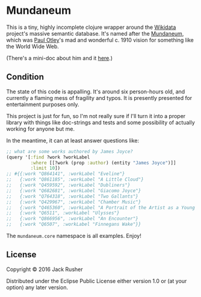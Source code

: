 # Mundaneum

This is a tiny, highly incomplete clojure wrapper around
the [Wikidata](https://www.wikidata.org/wiki/Wikidata:Main_Page)
project's massive semantic database. It's named after
the [Mundaneum](https://en.wikipedia.org/wiki/Mundaneum), which
was [Paul Otley](https://en.wikipedia.org/wiki/Paul_Otlet)'s mad and
wonderful c. 1910 vision for something like the World Wide Web.

(There's a mini-doc about him and it
[here](https://www.youtube.com/watch?v=hSyfZkVgasI).)

## Condition

The state of this code is appalling. It's around six person-hours old,
and currently a flaming mess of fragility and typos. It is presently
presented for entertainment purposes only.

This project is just for fun, so I'm not really sure if I'll turn it
into a proper library with things like doc-strings and tests and some
possibility of actually working for anyone but me.

In the meantime, it can at least answer questions like:

``` clojure
;; what are some works authored by James Joyce?
(query '[:find ?work ?workLabel
         :where [[?work (prop :author) (entity "James Joyce")]]
         :limit 10])
;; #{{:work "Q864141", :workLabel "Eveline"}
;;   {:work "Q861185", :workLabel "A Little Cloud"}
;;   {:work "Q459592", :workLabel "Dubliners"}
;;   {:work "Q682681", :workLabel "Giacomo Joyce"}
;;   {:work "Q764318", :workLabel "Two Gallants"}
;;   {:work "Q429967", :workLabel "Chamber Music"}
;;   {:work "Q465360", :workLabel "A Portrait of the Artist as a Young Man"}
;;   {:work "Q6511", :workLabel "Ulysses"}
;;   {:work "Q866956", :workLabel "An Encounter"}
;;   {:work "Q6507", :workLabel "Finnegans Wake"}} 
```

The `mundaneum.core` namespace is all examples. Enjoy!

## License

Copyright © 2016 Jack Rusher

Distributed under the Eclipse Public License either version 1.0 or (at
your option) any later version.
